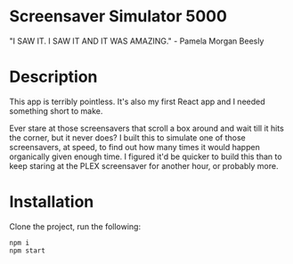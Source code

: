 # Screensaver Simulator 5000

"I SAW IT. I SAW IT AND IT WAS AMAZING." - Pamela Morgan Beesly

# Description

This app is terribly pointless. It's also my first React app and I needed something short to make.

Ever stare at those screensavers that scroll a box around and wait till it hits the corner, but it 
never does? I built this to simulate one of those screensavers, at speed, to find out how many times 
it would happen organically given enough time. I figured it'd be quicker to build this than to keep 
staring at the PLEX screensaver for another hour, or probably more.

# Installation

Clone the project, run the following:

```
npm i
npm start
```